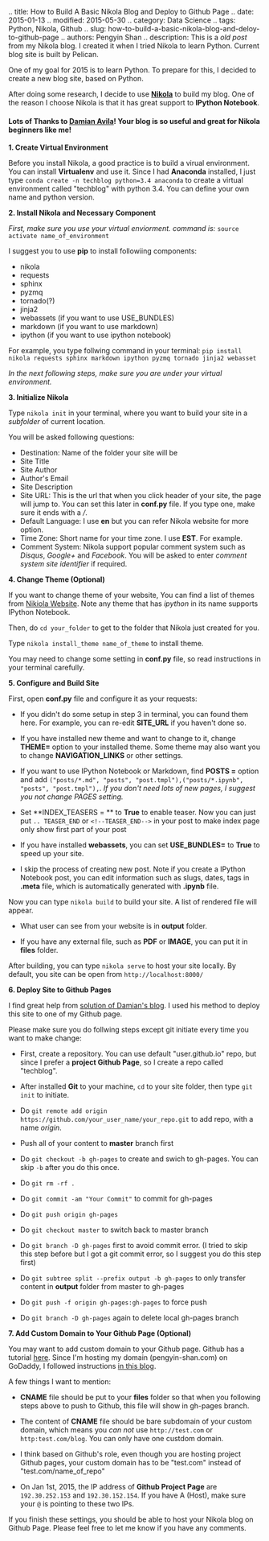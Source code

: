 .. title: How to Build A Basic Nikola Blog and Deploy to Github Page
.. date: 2015-01-13
.. modified: 2015-05-30
.. category: Data Science
.. tags: Python, Nikola, Github
.. slug: how-to-build-a-basic-nikola-blog-and-deloy-to-github-page
.. authors: Pengyin Shan
.. description: This is a *old post* from my Nikola blog. I created it when I tried Nikola to learn Python. Current blog site is built by Pelican.



One of my goal for 2015 is to learn Python. To prepare for this, I decided to create a new blog site, based on Python.

After doing some research, I decide to use <a href="http://getnikola.com/">**Nikola**</a> to build my blog. One of the reason I choose Nikola is that it has great support to **IPython Notebook**.

#### Lots of Thanks to <a href="http://www.damian.oquanta.info/">Damian Avila</a>! Your blog is so useful and great for Nikola beginners like me!

**1. Create Virtual Environment**

Before you install Nikola, a good practice is to build a virual environment. You can install **Virtualenv** and use it. Since I had **Anaconda** installed, I just type `conda create -n techblog python=3.4 anaconda` to create a virtual environment called "techblog" with python 3.4. You can define your own name and python version.

**2. Install Nikola and Necessary Component**

*First, make sure you use your virtual enviorment. command is:* `source activate name_of_environment`

I suggest you to use **pip** to install followiing components:
- nikola
- requests
- sphinx
- pyzmq
- tornado(?)
- jinja2
- webassets (if you want to use USE_BUNDLES)
- markdown (if you want to use markdown)
- ipython (if you want to use ipython notebook)

For example, you type follwing command in your terminal: `pip install nikola requests sphinx markdown ipython pyzmq tornado jinja2 webasset`

*In the next following steps, make sure you are under your virtual environment.*

**3. Initialize Nikola**

Type `nikola init` in your terminal, where you want to build your site in a *subfolder* of current location.

You will be asked following questions:
- Destination: Name of the folder your site will be
- Site Title
- Site Author
- Author's Email
- Site Description
- Site URL: This is the url that when you click header of your site, the page will jump to. You can set this later in **conf.py** file. If you type one, make sure it ends with a */*.
- Default Language: I use **en** but you can refer Nikola website for more option.
- Time Zone: Short name for your time zone. I use **EST**. For example.
- Comment System: Nikola support popular comment system such as *Disqus*, *Google+* and *Facebook*. You will be asked to enter *comment system site identifier* if required.

**4. Change Theme (Optional)**

If you want to change theme of your website, You can find a list of themes from <a href="http://themes.getnikola.com/">Nikiola Website</a>. Note any theme that has *ipython* in its name supports IPython Notebook.

Then, do `cd your_folder` to get to the folder that Nikola just created for you.

Type `nikola install_theme name_of_theme` to install theme.

You may need to change some setting in **conf.py** file, so read instructions in your terminal carefully.

**5. Configure and Build Site**

First, open **conf.py** file and configure it as your requests:

- If you didn't do some setup in step 3 in terminal, you can found them here. For example, you can re-edit **SITE_URL** if you haven't done so.

- If you have installed new theme and want to change to it, change **THEME=** option to your installed theme. Some theme may also want you to change **NAVIGATION_LINKS** or other settings.

- If you want to use IPython Notebook or Markdown, find **POSTS =** option and add `("posts/*.md", "posts", "post.tmpl"),("posts/*.ipynb", "posts", "post.tmpl"),`. *If you don't need lots of new pages, I suggest you not change PAGES setting.*
- Set **INDEX_TEASERS = ** to **True** to enable teaser. Now you can just put `.. TEASER_END` or `<!--TEASER_END-->` in your post to make index page only show first part of your post

- If you have installed **webassets**, you can set **USE_BUNDLES=** to **True** to speed up your site.

- I skip the process of creating new post. Note if you create a IPython Notebook post, you can edit information such as slugs, dates, tags in **.meta** file, which is automatically generated with **.ipynb** file.

Now you can type `nikola build` to build your site. A list of rendered file will appear.

- What user can see from your website is in **output** folder.

- If you have any external file, such as **PDF** or **IMAGE**, you can put it in **files** folder.

After building, you can type `nikola serve` to host your site locally. By default, you site can be open from `http://localhost:8000/`

**6. Deploy Site to Github Pages**

I find great help from <a href="http://www.damian.oquanta.info/posts/one-line-deployment-of-your-site-to-gh-pages.html">solution of Damian's blog</a>. I used his method to deploy this site to one of my Github page.

Please make sure you do follwing steps except git initiate every time you want to make change:

- First, create a repository. You can use default "user.github.io" repo, but since I prefer a **project Github Page**, so I create a repo called "techblog".

- After installed **Git** to your machine, `cd` to your site folder, then type `git init` to initiate.

- Do `git remote add origin https://github.com/your_user_name/your_repo.git` to add repo, with a name *origin*.

- Push all of your content to **master** branch first

- Do `git checkout -b gh-pages` to create and swich to gh-pages. You can skip `-b` after you do this once.

- Do `git rm -rf .`

- Do `git commit -am "Your Commit"` to commit for gh-pages

- Do `git push origin gh-pages`

- Do `git checkout master` to switch back to master branch

- Do `git branch -D gh-pages` first to avoid commit error. (I tried to skip this step before but I got a git commit error, so I suggest you do this step first)

- Do `git subtree split --prefix output -b gh-pages` to only transfer content in **output** folder from master to gh-pages

- Do `git push -f origin gh-pages:gh-pages` to force push

- Do `git branch -D gh-pages` again to delete local gh-pages branch

**7. Add Custom Domain to Your Github Page (Optional)**

You may want to add custom domain to your Github page. Github has a tutorial <a href="https://help.github.com/articles/setting-up-a-custom-domain-with-github-pages/">here</a>. Since I'm hosting my domain (pengyin-shan.com) on GoDaddy, I followed instructions <a href="http://captainwhippet.com/blog/2014/05/11/blog-setup-details.html">in this blog</a>.

A few things I want to mention:

- **CNAME** file should be put to your **files** folder so that when you following steps above to push to Github, this file will show in gh-pages branch.

- The content of **CNAME** file should be bare subdomain of your custom domain, which means you *can not* use `http://test.com` or `http:test.com/blog`. You can only have one custdom domain.

- I think based on Github's role, even though you are hosting project Github pages, your custom domain has to be "test.com" instead of "test.com/name_of_repo"

- On Jan 1st, 2015, the IP address of **Github Project Page** are `192.30.252.153` and `192.30.152.154`. If you have A (Host), make sure your `@` is pointing to these two IPs.

If you finish these settings, you should be able to host your Nikola blog on Github Page. Please feel free to let me know if you have any comments.